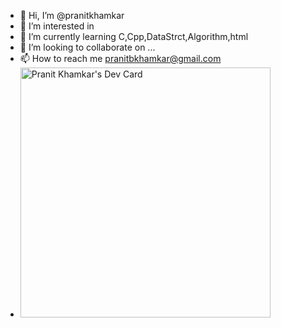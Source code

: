 - 👋 Hi, I’m @pranitkhamkar
- 👀 I’m interested in 
- 🌱 I’m currently learning C,Cpp,DataStrct,Algorithm,html
- 💞️ I’m looking to collaborate on ...
- 📫 How to reach me pranitbkhamkar@gmail.com
- <a href="https://app.daily.dev/Pranit"><img src="https://api.daily.dev/devcards/ab0369a5521b4087951288b4ec4e9554.png?r=ahm" width="400" alt="Pranit Khamkar's Dev Card"/></a>

<!---
pranitkhamkar/pranitkhamkar is a ✨ special ✨ repository because its `README.md` (this file) appears on your GitHub profile.
You can click the Preview link to take a look at your changes.
--->
